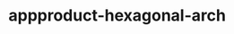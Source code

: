    # appproduct-hexagonal-arch                 
            
         
                 
           
          
              
                
      
       
   
 
